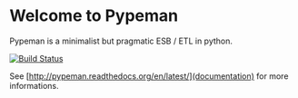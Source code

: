 # Welcome to Pypeman

Pypeman is a minimalist but pragmatic ESB / ETL in python. 

[![Build Status](https://travis-ci.org/mhcomm/pypeman.svg?branch=master)](https://travis-ci.org/mhcomm/pypeman)


See [http://pypeman.readthedocs.org/en/latest/](documentation) for more informations.

